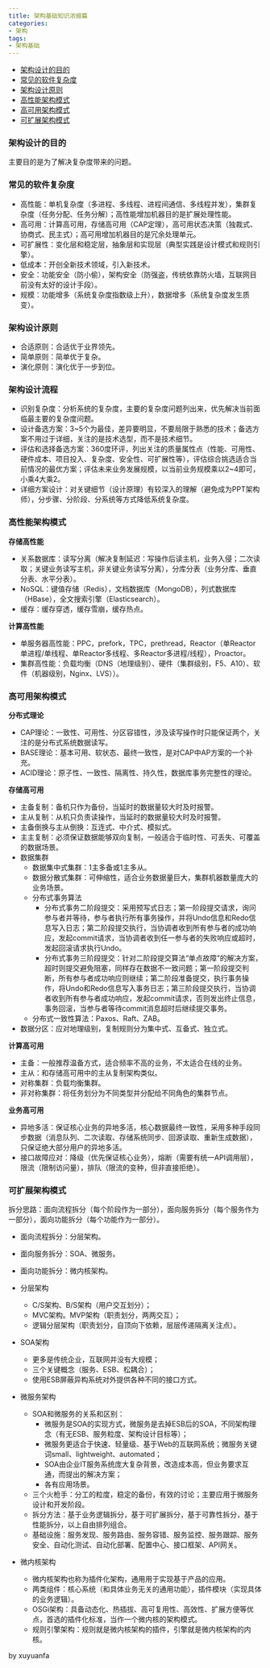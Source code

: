 ```yaml
---
title: 架构基础知识浓缩篇
categories:
- 架构
tags:
- 架构基础
---
```





- [架构设计的目的](##1)
- [常见的软件复杂度](##2)
- [架构设计原则](##3)
- [高性能架构模式](##4)
- [高可用架构模式](##5)
- [可扩展架构模式](##6)
<!--more-->

<span id="#1"></span>
### 架构设计的目的
主要目的是为了解决复杂度带来的问题。

<span id="#2"></span>
### 常见的软件复杂度
- 高性能：单机复杂度（多进程、多线程、进程间通信、多线程并发），集群复杂度（任务分配、任务分解）；高性能增加机器目的是扩展处理性能。
- 高可用：计算高可用，存储高可用（CAP定理），高可用状态决策（独裁式、协商式、民主式）；高可用增加机器目的是冗余处理单元。
- 可扩展性：变化层和稳定层，抽象层和实现层（典型实践是设计模式和规则引擎）。
- 低成本：开创全新技术领域，引入新技术。
- 安全：功能安全（防小偷），架构安全（防强盗，传统依靠防火墙，互联网目前没有太好的设计手段）。
- 规模：功能增多（系统复杂度指数级上升），数据增多（系统复杂度发生质变）。

<span id="#3"></span>
### 架构设计原则
- 合适原则：合适优于业界领先。
- 简单原则：简单优于复杂。
- 演化原则：演化优于一步到位。

<span id="#4"></span>
### 架构设计流程
- 识别复杂度：分析系统的复杂度，主要的复杂度问题列出来，优先解决当前面临最主要的复杂度问题。
- 设计备选方案：3~5个为最佳，差异要明显，不要局限于熟悉的技术；备选方案不用过于详细，关注的是技术选型，而不是技术细节。
- 评估和选择备选方案：360度环评，列出关注的质量属性点（性能、可用性、硬件成本、项目投入、复杂度、安全性、可扩展性等），评估综合挑选适合当前情况的最优方案；评估未来业务发展规模，以当前业务规模乘以2~4即可，小乘4大乘2。
- 详细方案设计：对关键细节（设计原理）有较深入的理解（避免成为PPT架构师），分步骤、分阶段、分系统等方式降低系统复杂度。

<span id="#5"></span>
### 高性能架构模式
**存储高性能**
- 关系数据库：读写分离（解决复制延迟：写操作后读主机，业务入侵；二次读取；关键业务读写主机，非关键业务读写分离），分库分表（业务分库、垂直分表、水平分表）。
- NoSQL：键值存储（Redis），文档数据库（MongoDB），列式数据库（HBase），全文搜索引擎（Elasticsearch）。
- 缓存：缓存穿透，缓存雪崩，缓存热点。

**计算高性能**
- 单服务器高性能：PPC，prefork，TPC，prethread，Reactor（单Reactor单进程/单线程、单Reactor多线程、多Reactor多进程/线程），Proactor。
- 集群高性能：负载均衡（DNS（地理级别）、硬件（集群级别，F5、A10）、软件（机器级别，Nginx、LVS））。

### 高可用架构模式
**分布式理论**
- CAP理论：一致性、可用性、分区容错性，涉及读写操作时只能保证两个，关注的是分布式系统数据读写。
- BASE理论：基本可用、软状态、最终一致性，是对CAP中AP方案的一个补充。
- ACID理论：原子性、一致性、隔离性、持久性，数据库事务完整性的理论。

**存储高可用**
- 主备复制：备机只作为备份，当延时的数据量较大时及时报警。
- 主从复制：从机只负责读操作，当延时的数据量较大时及时报警。
- 主备倒换与主从倒换：互连式、中介式、模拟式。
- 主主复制：必须保证数据能够双向复制，一般适合于临时性、可丢失、可覆盖的数据场景。
- 数据集群
    - 数据集中式集群：1主多备或1主多从。
    - 数据分散式集群：可伸缩性，适合业务数据量巨大，集群机器数量庞大的业务场景。
    - 分布式事务算法
        - 分布式事务二阶段提交：采用预写式日志；第一阶段提交请求，询问参与者并等待，参与者执行所有事务操作，并将Undo信息和Redo信息写入日志；第二阶段提交执行，当协调者收到所有参与者的成功响应，发起commit请求，当协调者收到任一参与者的失败响应或超时，发起回滚请求执行Undo。
        - 分布式事务三阶段提交：针对二阶段提交算法“单点故障”的解决方案，超时则提交避免阻塞，同样存在数据不一致问题；第一阶段提交判断，所有参与者成功响应则继续；第二阶段准备提交，执行事务操作，将Undo和Redo信息写入事务日志；第三阶段提交执行，当协调者收到所有参与者成功响应，发起commit请求，否则发出终止信息，事务回滚，当参与者等待commit消息超时后继续提交事务。
    - 分布式一致性算法：Paxos、Raft、ZAB。
- 数据分区：应对地理级别，复制规则分为集中式、互备式、独立式。

**计算高可用**
- 主备：一般推荐温备方式，适合频率不高的业务，不太适合在线的业务。
- 主从：和存储高可用中的主从复制架构类似。
- 对称集群：负载均衡集群。
- 非对称集群：将任务划分为不同类型并分配给不同角色的集群节点。

**业务高可用**
- 异地多活：保证核心业务的异地多活，核心数据最终一致性，采用多种手段同步数据（消息队列、二次读取、存储系统同步、回源读取、重新生成数据），只保证绝大部分用户的异地多活。
- 接口故障应对：降级（优先保证核心业务），熔断（需要有统一API调用层），限流（限制访问量），排队（限流的变种，但非直接拒绝）。

<span id="#6"></span>
### 可扩展架构模式
拆分思路：面向流程拆分（每个阶段作为一部分），面向服务拆分（每个服务作为一部分），面向功能拆分（每个功能作为一部分）。
- 面向流程拆分：分层架构。
- 面向服务拆分：SOA、微服务。
- 面向功能拆分：微内核架构。

- 分层架构
    - C/S架构、B/S架构（用户交互划分）；
    - MVC架构。MVP架构（职责划分，两两交互）；
    - 逻辑分层架构（职责划分，自顶向下依赖，层层传递隔离关注点）。
- SOA架构
    - 更多是传统企业，互联网并没有大规模；
    - 三个关键概念（服务、ESB、松耦合）；
    - 使用ESB屏蔽异构系统对外提供各种不同的接口方式。
- 微服务架构
    - SOA和微服务的关系和区别：
        - 微服务是SOA的实现方式，微服务是去掉ESB后的SOA，不同架构理念（有无ESB、服务粒度、架构设计目标等）；
        - 微服务更适合于快速、轻量级、基于Web的互联网系统；微服务关键词small、lightweight、automated；
        - SOA由企业IT服务系统庞大复杂背景，改造成本高，但业务要求互通，而提出的解决方案；
        - 各有应用场景。
    - 三个火枪手：分工的粒度，稳定的备份，有效的讨论；主要应用于微服务设计和开发阶段。
    - 拆分方法：基于业务逻辑拆分，基于可扩展拆分，基于可靠性拆分，基于性能拆分，以上自由排列组合。
    - 基础设施：服务发现、服务路由、服务容错、服务监控、服务跟踪、服务安全、自动化测试、自动化部署、配置中心、接口框架、API网关。
- 微内核架构
    - 微内核架构也称为插件化架构，通用用于实现基于产品的应用。
    - 两类组件：核心系统（和具体业务无关的通用功能），插件模块（实现具体的业务逻辑）。
    - OSGi架构：具备动态化、热插拔、高可复用性、高效性、扩展方便等优点，首选的插件化标准，当作一个微内核的架构模式。
    - 规则引擎架构：规则就是微内核架构的插件，引擎就是微内核架构的内核。





by xuyuanfa

